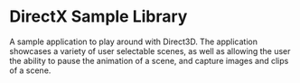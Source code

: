 # DirectX Sample Library

A sample application to play around with Direct3D. The application showcases a variety of user selectable scenes, as well as allowing the user the ability to pause the animation of a scene, and capture images and clips of a scene.
